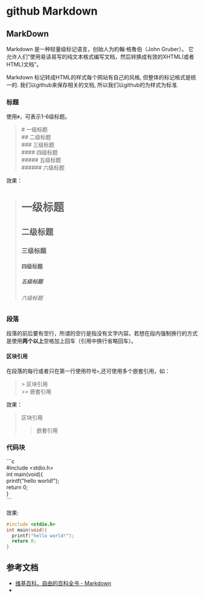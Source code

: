 # github Markdown



## MarkDown

Markdown 是一种轻量级标记语言，创始人为約翰·格魯伯（John Gruber）。 它允许人们“使用易读易写的纯文本格式编写文档，然后转换成有效的XHTML(或者HTML)文档”。

Markdown 标记转成HTML的样式每个网站有自己的风格, 但整体的标记格式是统一的. 我们以github来保存相关的文档, 所以我们以github的为样式为标准.


### 标题

使用`#`，可表示1-6级标题。
> \# 一级标题   
> \## 二级标题   
> \### 三级标题   
> \#### 四级标题   
> \##### 五级标题   
> \###### 六级标题    

效果：
> # 一级标题   
> ## 二级标题   
> ### 三级标题   
> #### 四级标题   
> ##### 五级标题   
> ###### 六级标题 


### 段落
段落的前后要有空行，所谓的空行是指没有文字内容。若想在段内强制换行的方式是使用**两个以上**空格加上回车（引用中换行省略回车）。

#### 区块引用
在段落的每行或者只在第一行使用符号`>`,还可使用多个嵌套引用，如：
> \> 区块引用  
> \>> 嵌套引用  

效果：
> 区块引用  
>> 嵌套引用 





### 代码块

\`\`\`c    
\#include <stdio.h>    
int main(void){    
    printf("hello world!");    
    return 0;    
}    
\```


效果:

```c
#include <stdio.h>
int main(void){
  printf("hello world!");
  return 0;
}
```










## 参考文档
* [维基百科，自由的百科全书 - Markdown](https://zh.wikipedia.org/wiki/Markdown)
*
